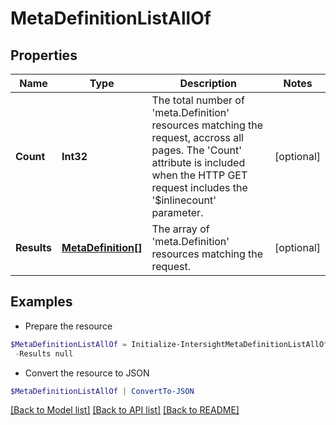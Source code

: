 # MetaDefinitionListAllOf
## Properties

Name | Type | Description | Notes
------------ | ------------- | ------------- | -------------
**Count** | **Int32** | The total number of &#39;meta.Definition&#39; resources matching the request, accross all pages. The &#39;Count&#39; attribute is included when the HTTP GET request includes the &#39;$inlinecount&#39; parameter. | [optional] 
**Results** | [**MetaDefinition[]**](MetaDefinition.md) | The array of &#39;meta.Definition&#39; resources matching the request. | [optional] 

## Examples

- Prepare the resource
```powershell
$MetaDefinitionListAllOf = Initialize-IntersightMetaDefinitionListAllOf  -Count null `
 -Results null
```

- Convert the resource to JSON
```powershell
$MetaDefinitionListAllOf | ConvertTo-JSON
```

[[Back to Model list]](../README.md#documentation-for-models) [[Back to API list]](../README.md#documentation-for-api-endpoints) [[Back to README]](../README.md)

